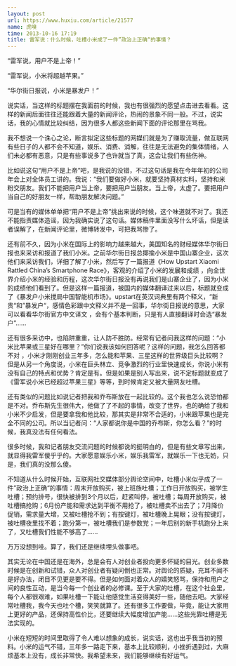 ```yaml
---
layout: post
url: https://www.huxiu.com/article/21577
name: 虎嗅
time: 2013-10-16 17:19
title: 雷军说：什么时候，吐槽小米成了一件”政治上正确“的事情？
---
```

“雷军说，用户不是上帝！”

“雷军说，小米将超越苹果。”

“华尔街日报说，小米是暴发户！”

说实话，当这样的标题摆在我面前的时候，我也有很强烈的愿望点击进去看看。这样的新闻后面往往还能跟着大量的新闻评论，热闹的景象不同一般。不过，说实话，我的心情就比较纠结，因为很多人都这些新闻下面的评论那里在骂我。

我不想说一个诛心之论，断言拟定这些标题的网媒们就是为了赚取流量，做互联网有些日子的人都不会不知道，娱乐、消费、消解，往往是无法避免的集体情绪，人们未必都有恶意，只是有些事说多了也许就当了真，这会让我们有些伤神。

比如说这句“用户不是上帝”吧，是我说的没错，不过这句话是我在今年年初的公司年会上对全体员工讲的。我说：“我们要做好小米，就要坚持真材实料，坚持和米粉交朋友。我们不能把用户当上帝，要把用户当朋友。当上帝，太虚了。要把用户当自己的好朋友一样，帮助朋友解决问题。”

可是当有的媒体单单把“用户不是上帝”挑出来说的时候，这个味道就不对了。我还不能指责媒体造谣，因为我确实说了这句话。媒体稿件里面没写什么坏话，但是读者误解了，在新闻评论里，微博转发中，可把我骂惨了。

还有前不久，因为小米在国际上的影响力越来越大，美国知名的财经媒体华尔街日报也来采访和报道了我们小米。之前华尔街日报总揶揄小米是中国山寨企业，这次他们来采访我们，详细了解了小米，然后写了一篇报道《How Upstart Xiaomi Rattled China’s Smartphone Race》，客观的介绍了小米的发展和成绩 ，向全世界介绍小米的经验和历程，这次华尔街日报没有再说我们是山寨企业了，因为小米的成绩他们看到了。但是这样一篇报道，被国内的媒体翻译过来以后，标题就变成了《暴发户小米搅局中国智能机市场》。upstart在英汉词典里有两个释义，“新贵“和”暴发户“，感情色彩跟中文释义并不是一回事，华尔街日报说的意思，大家可以看看华尔街官方中文译文 ，会有个基本判断，只是有人直接翻译时会选“暴发户”……

还有很多采访中，也陷阱重重，让人防不胜防。经常有记者问我这样的问题：“小米比苹果或三星好在哪里？”你们说我该如何回答呢？这样的问题，我怎么回答都不对 ，小米才刚刚创业三年多，怎么能和苹果、三星这样的世界级巨头比较啊？但是从另一个角度说，小米在巨头林立、竞争激烈的行业里快速成长，你说小米有没有自己的特点和优势？肯定是有。但是如果是别人写出来，说不定标题就变成了《雷军说小米已经超过苹果三星》等等，到时候肯定又被大量网友吐槽。

还有类似的问题比如说记者把我和乔布斯放在一起比较的。这个我也怎么说恐怕都是不对。乔布斯先生很伟大，他做了了不起的事情，改变了世界，也的确给了我和小米不少启发，但是要拿我和他比较，那其实是非常不合适的，小米跟苹果也是完全不同的公司。所以当记者问：“人家都说你是中国的乔布斯，你怎么看？”的时候，我真没法有任何看法。

很多时候，我和记者朋友交流问题的时候都说的挺明白的，但是有些文章写出来，就显得我雷军傻乎乎的。大家愿意娱乐小米，娱乐我雷军，就娱乐一下也无妨，只是，我们真的没那么傻。

不知道从什么时候开始，互联网社交媒体部分舆论空间中，吐槽小米似乎成了一件”政治上正确“的事情：周末开放购买，被上班族吐槽；工作日开放购买，被学生吐槽；预约排号，很快被排到3个月以后，赶紧叫停，被吐槽；每周开放购买，被吐槽搞抢购；6月份产能和需求达到平衡不用抢了，被吐槽卖不出去了；7月降价促销，需求量大增，又被吐槽抢不到；有按键灯，被吐槽晚上晃眼；没有按键灯，被吐槽夜里找不着；跑分第一，被吐槽我们是参数党；一年后别的新手机跑分上来了，又吐槽我们性能不够高了……

万万没想到哇。算了，我们还是继续埋头做事吧。

其实无论在中国还是在海外，总是会有人对创业者投向更多怀疑的目光。创业多数时候是在创新和试错，众人对创业者有疑问倒也正常。对舆论的质疑，充耳不闻不是好办法，闭目不见更是要不得。但是如何面对着众人的嬉笑怒骂，保持和用户之间的良性互动，是当今每一个创业者的必修课。至于大家的吐槽，在这个社会里，每个人都很艰难，如果吐槽一下能让他感觉生活变得美好一些，随他去吧。大家经常吐槽我，我今天也吐个槽，笑笑就算了。还有很多工作要做，毕竟，能让大家用上更好的产品，还保持高性价比，还要继续大幅度增加产能……这些光靠吐槽是无法实现的。

小米在短短的时间里取得了令人难以想象的成长，说实话，这也出乎我当初的预料。小米的运气不错，三年多一路走下来，基本上比较顺利，小挫折遇到过，大麻烦基本上没有，成长非常快。我希望未来，我们能够继续有好运气。

